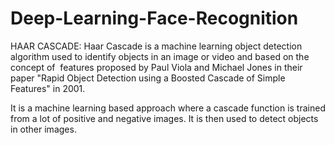 # Deep-Learning-Face-Recognition
HAAR CASCADE: 
Haar Cascade is a machine learning object detection algorithm used to identify objects in an image or video and based on the concept of ​​ features proposed by Paul Viola and Michael Jones in their paper "Rapid Object Detection using a Boosted Cascade of Simple Features" in 2001.

It is a machine learning based approach where a cascade function is trained from a lot of positive and negative images. It is then used to detect objects in other images.
